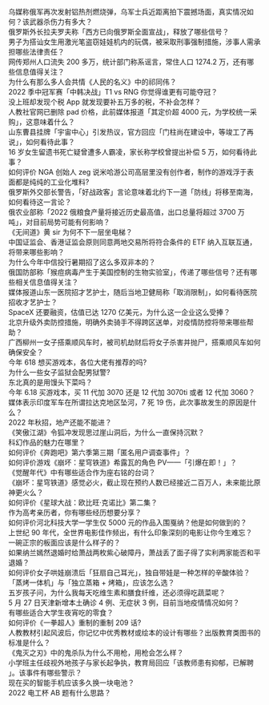 乌媒称俄军再次发射铝热剂燃烧弹，乌军士兵近距离拍下震撼场面，真实情况如何？该武器杀伤力有多大？  
俄罗斯外长拉夫罗夫称「西方已向俄罗斯全面宣战」，释放了哪些信号？  
男子为搭讪女生用激光笔盗窃娃娃机内的玩偶，被采取刑事强制措施，涉事人需承担哪些法律责任？  
网传郑州人口流失 200 多万，统计部门称系谣言，常住人口 1274.2 万，还有哪些信息值得关注？  
为什么有那么多人会共情《人民的名义》中的祁同伟？  
2022 季中冠军赛「中韩决战」T1 vs RNG 你觉得谁更有可能夺冠？  
没上班却发现个税 App 就发现要补五万多的税，不补会怎样？  
人教社官网已删除 pad 价格，此前媒体报道「其定价超 4000 元，为学校统一采购」，这意味着什么？  
山东曹县挂牌「宇宙中心」引发热议，官方回应「门柱尚在建设中，等竣工了再说」，如何看待此事？  
16 岁女生留遗书死亡疑曾遭多人霸凌，家长称学校曾提出补偿 5 万，如何看待此事？  
如何评价 NGA 创始人 zeg 说米哈游公司高层里没有创作者，制作的游戏浮于表面都是纯纯的工业化堆料?  
俄罗斯外交部长警告，「好战政客」言论意味着北约下一道「防线」将移至南海，如何看待这一言论？  
俄农业部称「2022 俄粮食产量将接近历史最高值，出口总量将超过 3700 万吨」，对目前局势可能有何影响？  
《无间道》黄 sir 为何不下一层坐电梯？  
中国证监会、香港证监会原则同意两地交易所将符合条件的 ETF 纳入互联互通，将带来哪些影响？  
为什么今年中信投行暑期招了这么多双非本的？  
俄国防部称「猴痘病毒产生于美国控制的生物实验室」，传递了哪些信号？还有哪些相关信息值得关注？  
媒体报道山东一医院招才艺护士，随后当地卫健局称「取消限制」，如何看待医院招收才艺护士？  
​SpaceX 还要融资，估值已达 1270 亿美元，为什么这一企业这么受捧？  
北京升级外卖防控措施，明确外卖骑手不得跨区送单，对疫情防控将带来哪些帮助？  
广西柳州一女子搭乘顺风车时，被司机劫财后将女子杀害并抛尸，搭乘顺风车如何确保安全？  
今年 618 想买游戏本，各位大佬有推荐的吗?  
为什么一些女子监狱会配男狱警?  
东北真的是用馒头下菜吗？  
今年 6.18 买游戏本，买 11 代加 3070 还是 12 代加 3070ti 或者 12 代加 3060？  
媒体表示印度军车在所谓拉达克地区坠河，7 死 19 伤，此次事故发生的原因是什么？  
2022 年秋招，地产还能不能进？  
《笑傲江湖》令狐冲发现思过崖山洞后，为什么一直保持沉默？  
科幻作品的魅力在哪里？  
如何评价《奔跑吧》第六季第三期「匿名用户调查事件」？  
如何评价游戏《崩坏：星穹铁道》希露瓦的角色 PV——「引爆在即！」？  
《觉醒年代》中有哪些适合作为座右铭的台词？  
《崩坏：星穹铁道》感觉必火，截止现在预约人数已经接近二百万人，未来能比原神更火么？  
如何评价《星球大战：欧比旺·克诺比》第二集？  
作为高考亲历者，你有哪些经历想要分享？  
如何评价河北科技大学一学生仅 5000 元的作品入围戛纳？他是如何做到的？  
上世纪 90 年代，全世界电影佳作频出，有什么印象深刻的电影让你今生难忘？  
一碗正宗的板面应该是什么样子的？  
如果纳兰嫣然退婚时给萧战两枚紫心破障丹，萧战丢了面子得了实利两家能否和平退婚？  
如何评价女子哄娃崩溃后「狂扇自己耳光」，独自带娃是一种怎样的辛酸体验？  
「蒸烤一体机」与「独立蒸箱 + 烤箱」，应该怎么选？  
五岁孩子问，为什么我每天吃维生素和膳食纤维，还必须得吃蔬菜呢？  
5 月 27 日天津新增本土确诊 4 例、无症状 3 例，目前当地疫情情况如何？  
有哪些适合大学生夜宵吃的零食？  
如何评价《一拳超人》重制的重制 209 话?  
人教教材引起风波后，你记忆中优秀教材或绘本的设计有哪些？出版教育类图书的标准是什么？  
《鬼灭之刃》中的鬼杀队为什么不用枪，用枪会怎么样？  
小学班主任歧视外地孩子与家长起争执，教育局回应「该教师患有抑郁，已解聘 」。该事件有哪些警示？  
现在买的智能手机应该多久换一块电池？  
2022 电工杯 AB 题有什么思路？  
